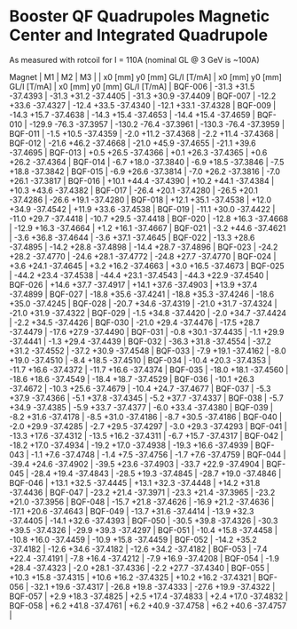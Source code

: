 Booster QF Quadrupoles Magnetic Center and Integrated Quadrupole
================================================================================

As measured with rotcoil for I = 110A (nominal GL @ 3 GeV is ~100A)

Magnet  |             M1               |             M2               |             M3               |
        | x0 [mm]  y0 [mm] GL/I [T/mA] | x0 [mm]  y0 [mm] GL/I [T/mA] | x0 [mm]  y0 [mm] GL/I [T/mA] |
BQF-006 |   -31.3    +31.5   -37.4393  |   -31.3    +31.2   -37.4405  |   -31.3    +30.9   -37.4409  |
BQF-007 |   -12.2    +33.6   -37.4327  |   -12.4    +33.5   -37.4340  |   -12.1    +33.1   -37.4328  |
BQF-009 |   -14.3    +15.7   -37.4638  |   -14.3    +15.4   -37.4653  |   -14.4    +15.4   -37.4659  |
BQF-010 |  -129.9    -76.3   -37.3957  |  -130.2    -76.4   -37.3961  |  -130.3    -76.4   -37.3959  |
BQF-011 |    -1.5    +10.5   -37.4359  |    -2.0    +11.2   -37.4368  |    -2.2    +11.4   -37.4368  |
BQF-012 |   -21.6    +46.2   -37.4668  |   -21.0    +45.9   -37.4655  |   -21.1    +39.6   -37.4695  |
BQF-013 |    +0.5    +26.5   -37.4366  |    +0.1    +26.3   -37.4365  |    +0.6    +26.2   -37.4364  |
BQF-014 |    -6.7    +18.0   -37.3840  |    -6.9    +18.5   -37.3846  |    -7.5    +18.8   -37.3842  |
BQF-015 |    -6.9    +26.6   -37.3814  |    -7.0    +26.2   -37.3816  |    -7.0    +26.1   -37.3817  |
BQF-016 |   +10.1    +44.4   -37.4390  |   +10.2    +44.1   -37.4384  |   +10.3    +43.6   -37.4382  |
BQF-017 |   -26.4    +20.1   -37.4280  |   -26.5    +20.1   -37.4286  |   -26.6    +19.1   -37.4280  |
BQF-018 |   +12.1    +35.1   -37.4538  |   +12.0    +34.9   -37.4542  |   +11.9    +33.6   -37.4538  |
BQF-019 |   -11.1    +30.0   -37.4422  |   -11.0    +29.7   -37.4418  |   -10.7    +29.5   -37.4418  |
BQF-020 |   -12.8    +16.3   -37.4668  |   -12.9    +16.3   -37.4664  |    +1.2    +16.1   -37.4667  |
BQF-021 |    -3.2    +44.6   -37.4621  |    -3.6    +36.8   -37.4644  |    -3.6    +37.1   -37.4645  |
BQF-022 |   -13.3    +28.6   -37.4895  |   -14.2    +28.8   -37.4898  |   -14.4    +28.7   -37.4896  |
BQF-023 |   -24.2    +28.2   -37.4770  |   -24.6    +28.1   -37.4772  |   -24.8    +27.7   -37.4770  |
BQF-024 |    +3.6    +24.1   -37.4645  |    +3.2    +16.2   -37.4663  |    +3.0    +16.5   -37.4673  |
BQF-025 |   -44.2    +23.4   -37.4538  |   -44.4    +23.1   -37.4543  |   -44.3    +22.9   -37.4540  |
BQF-026 |   +14.6    +37.7   -37.4917  |   +14.1    +37.6   -37.4903  |   +13.9    +37.4   -37.4899  |
BQF-027 |   -18.8    +35.6   -37.4241  |   -18.8    +35.3   -37.4246  |   -18.6    +35.0   -37.4245  |
BQF-028 |   -20.7    +34.6   -37.4319  |   -21.0    +31.7   -37.4324  |   -21.0    +31.9   -37.4322  |
BQF-029 |    -1.5    +34.8   -37.4420  |    -2.0    +34.7   -37.4424  |    -2.2    +34.5   -37.4426  |
BQF-030 |   -21.0    +29.4   -37.4476  |   -17.5    +28.7   -37.4479  |   -17.6    +27.9   -37.4490  |
BQF-031 |    -0.8    +30.1   -37.4435  |    -1.1    +29.9   -37.4441  |    -1.3    +29.4   -37.4439  |
BQF-032 |   -36.3    +31.8   -37.4554  |   -37.2    +31.2   -37.4552  |   -37.2    +30.9   -37.4548  |
BQF-033 |    -7.9    +19.1   -37.4162  |    -8.0    +19.0   -37.4510  |    -8.4    +18.5   -37.4510  |
BQF-034 |   -10.4    +20.3   -37.4353  |   -11.7    +16.6   -37.4372  |   -11.7    +16.6   -37.4374  |
BQF-035 |   -18.0    +18.1   -37.4560  |   -18.6    +18.6   -37.4549  |   -18.4    +18.7   -37.4529  |
BQF-036 |   -10.1    +26.3   -37.4672  |   -10.3    +25.6   -37.4679  |   -10.4    +24.7   -37.4677  |
BQF-037 |    -5.3    +37.9   -37.4366  |    -5.1    +37.8   -37.4345  |    -5.2    +37.7   -37.4337  |
BQF-038 |    -5.7    +34.9   -37.4385  |    -5.9    +33.7   -37.4377  |    -6.0    +33.4   -37.4380  |
BQF-039 |    -8.2    +31.6   -37.4178  |    -8.5    +31.0   -37.4186  |    -8.7    +30.5   -37.4186  |
BQF-040 |    -2.0    +29.9   -37.4285  |    -2.7    +29.5   -37.4297  |    -3.0    +29.3   -37.4293  |
BQF-041 |   -13.3    +17.6   -37.4312  |   -13.5    +16.2   -37.4311  |    -6.7    +15.7   -37.4317  |
BQF-042 |   -18.2    +17.0   -37.4934  |   -19.2    +17.0   -37.4938  |   -19.3    +16.6   -37.4939  |
BQF-043 |    -1.1     +7.6   -37.4748  |    -1.4     +7.5   -37.4756  |    -1.7     +7.6   -37.4759  |
BQF-044 |   -39.4    +24.6   -37.4902  |   -39.5    +23.6   -37.4903  |   -33.7    +22.9   -37.4904  |
BQF-045 |   -28.4    +19.4   -37.4843  |   -28.5    +19.3   -37.4845  |   -28.7    +19.0   -37.4846  |
BQF-046 |   +13.1    +32.5   -37.4445  |   +13.1    +32.3   -37.4448  |   +14.2    +31.8   -37.4436  |
BQF-047 |   -23.2    +21.4   -37.3971  |   -23.3    +21.4   -37.3965  |   -23.2    +21.0   -37.3956  |
BQF-048 |   -15.7    +21.8   -37.4626  |   -16.9    +21.2   -37.4636  |   -17.1    +20.6   -37.4643  |
BQF-049 |   -13.7    +31.6   -37.4414  |   -13.9    +32.3   -37.4405  |   -14.1    +32.6   -37.4393  |
BQF-050 |   -30.5    +39.8   -37.4326  |   -30.3    +39.5   -37.4326  |   -29.9    +39.3   -37.4297  |
BQF-051 |   -10.4    +15.8   -37.4458  |   -10.8    +16.0   -37.4459  |   -10.9    +15.8   -37.4459  |
BQF-052 |   -14.2    +35.2   -37.4182  |   -12.6    +34.6   -37.4182  |   -12.6    +34.2   -37.4182  |
BQF-053 |    -7.4    +22.4   -37.4191  |    -7.8    +16.4   -37.4212  |    -7.9    +16.9   -37.4208  |
BQF-054 |    -1.9    +28.4   -37.4323  |    -2.0    +28.1   -37.4336  |    -2.2    +27.7   -37.4340  |
BQF-055 |   +10.3    +15.8   -37.4315  |   +10.6    +16.2   -37.4325  |   +10.2    +16.2   -37.4321  |
BQF-056 |   -32.1    +19.6   -37.4317  |   -26.8    +19.8   -37.4333  |   -27.6    +19.9   -37.4322  |
BQF-057 |    +2.9    +18.3   -37.4825  |    +2.5    +17.4   -37.4833  |    +2.4    +17.0   -37.4832  |
BQF-058 |    +6.2    +41.8   -37.4761  |    +6.2    +40.9   -37.4758  |    +6.2    +40.6   -37.4757  |
